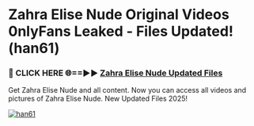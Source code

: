 # Zahra Elise Nude Original Videos 0nlyFans Leaked - Files Updated! (han61)

<h3>🔴 CLICK HERE 🌐==►► <a href="https://tinyurl.com/5h6xmrr3" rel="nofollow">Zahra Elise Nude Updated Files</a></h3>

Get Zahra Elise Nude and all content. Now you can access all videos and pictures of Zahra Elise Nude. New Updated Files 2025!

[![han61](https://i.imgur.com/KVD873Z.gif)](https://tinyurl.com/5h6xmrr3)
